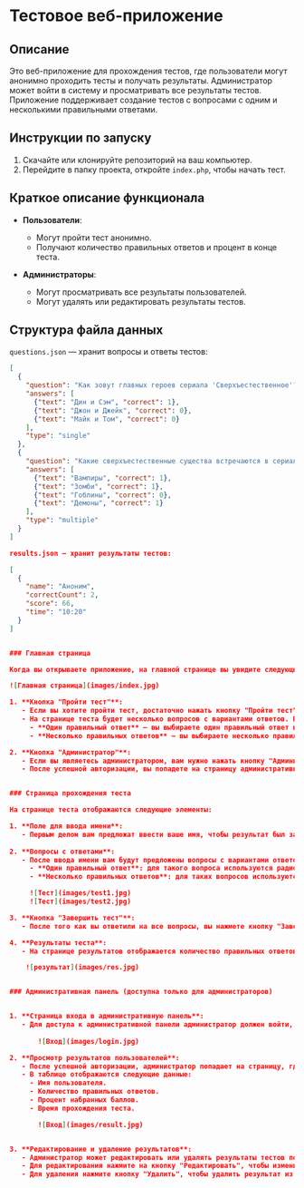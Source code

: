 # Тестовое веб-приложение

## Описание
Это веб-приложение для прохождения тестов, где пользователи могут анонимно проходить тесты и получать результаты. Администратор может войти в систему и просматривать все результаты тестов. Приложение поддерживает создание тестов с вопросами с одним и несколькими правильными ответами.

## Инструкции по запуску

1. Скачайте или клонируйте репозиторий на ваш компьютер.
2. Перейдите в папку проекта, откройте `index.php`, чтобы начать тест.

## Краткое описание функционала

- **Пользователи**:
  - Могут пройти тест анонимно.
  - Получают количество правильных ответов и процент в конце теста.

- **Администраторы**:
  - Могут просматривать все результаты пользователей.
  - Могут удалять или редактировать результаты тестов.

## Структура файла данных

`questions.json` — хранит вопросы и ответы тестов:

```json
[
  {
    "question": "Как зовут главных героев сериала 'Сверхъестественное'?",
    "answers": [
      {"text": "Дин и Сэм", "correct": 1},
      {"text": "Джон и Джейк", "correct": 0},
      {"text": "Майк и Том", "correct": 0}
    ],
    "type": "single"
  },
  {
    "question": "Какие сверхъестественные существа встречаются в сериале?",
    "answers": [
      {"text": "Вампиры", "correct": 1},
      {"text": "Зомби", "correct": 1},
      {"text": "Гоблины", "correct": 0},
      {"text": "Демоны", "correct": 1}
    ],
    "type": "multiple"
  }
]

results.json — хранит результаты тестов:

[
  {
    "name": "Аноним",
    "correctCount": 2,
    "score": 66,
    "time": "10:20"
  }
]


### Главная страница

Когда вы открываете приложение, на главной странице вы увидите следующие элементы интерфейса:

![Главная страница](images/index.jpg)

1. **Кнопка "Пройти тест"**:
   - Если вы хотите пройти тест, достаточно нажать кнопку "Пройти тест". Вас перенаправит на страницу с вопросами теста, где вам нужно будет ответить на вопросы.
   - На странице теста будет несколько вопросов с вариантами ответов. Вопросы могут быть двух типов:
     - **Один правильный ответ** — вы выбираете один правильный ответ из предложенных.
     - **Несколько правильных ответов** — вы выбираете несколько правильных ответов из предложенных.

2. **Кнопка "Администратор"**:
   - Если вы являетесь администратором, вам нужно нажать кнопку "Администратор", чтобы ввести пароль и получить доступ к административной панели.
   - После успешной авторизации, вы попадете на страницу административной панели, где сможете просматривать, редактировать и удалять результаты тестов.


### Страница прохождения теста

На странице теста отображаются следующие элементы:

1. **Поле для ввода имени**:
   - Первым делом вам предложат ввести ваше имя, чтобы результат был записан и ассоциирован с вами.
   
2. **Вопросы с ответами**:
   - После ввода имени вам будут предложены вопросы с вариантами ответов. Вопросы могут быть двух типов:
     - **Один правильный ответ**: для такого вопроса используются радио-кнопки (`radio`), и вы выбираете один вариант ответа.
     - **Несколько правильных ответов**: для таких вопросов используются флажки (`checkbox`), и вы можете выбрать несколько вариантов ответа.

     ![Тест](images/test1.jpg)
     ![Тест](images/test2.jpg)

3. **Кнопка "Завершить тест"**:
   - После того как вы ответили на все вопросы, вы нажмете кнопку "Завершить тест", и система подсчитает количество правильных ответов и выведет ваш результат: количество правильных ответов и процент правильных ответов.

4. **Результаты теста**:
   - На странице результатов отображается количество правильных ответов, процент набранных баллов и время прохождения теста.

    ![результат](images/res.jpg)


### Административная панель (доступна только для администраторов)


1. **Страница входа в административную панель**:
   - Для доступа к административной панели администратор должен войти, введя пароль.
   
       ![Вход](images/login.jpg)

2. **Просмотр результатов пользователей**:
   - После успешной авторизации, администратор попадает на страницу, где может просматривать результаты тестов всех пользователей.
   - В таблице отображаются следующие данные:
     - Имя пользователя.
     - Количество правильных ответов.
     - Процент набранных баллов.
     - Время прохождения теста.

       ![Вход](images/result.jpg)


3. **Редактирование и удаление результатов**:
   - Администратор может редактировать или удалять результаты тестов пользователей.
   - Для редактирования нажмите на кнопку "Редактировать", чтобы изменить количество правильных ответов или процент.
   - Для удаления нажмите кнопку "Удалить", чтобы удалить результат из базы данных.
